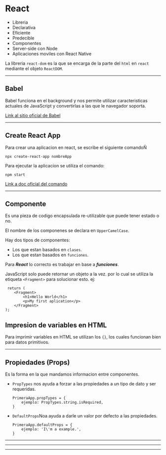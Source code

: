 # React

* Libreria
* Declarativa
* Eficiente
* Predecible
* Componentes
* Server-side con Node
* Aplicaciones moviles con React Native

La libreria ```react-dom``` es la que se encarga de la parte del ```html``` en ```react``` mediante el objeto ```ReactDOM```. 

---
## Babel

Babel funciona en el background y nos permite utilizar caracteristicas actuales de JavaScript y convertirlas a las que le navegador soporta.

[Link al sitio oficial de Babel](https://babeljs.io/)

---

## Create React App

Para crear una aplicacion en react, se escribe el siguiente comandoÑ

    npx create-react-app nombreApp

Para ejecutar la aplicacion se utiliza el comando:

    npm start

[Link a doc oficial del comando](https://create-react-app.dev/)

---

## Componente
Es una pieza de codigo encapsulada re-utilizable que puede tener estado o no.

El nombre de los componenes se declara en ```UpperCamelCase```.

Hay dos tipos de componentes:

- Los que estan basados en ```clases```.
- Los que estan basados en ```funciones```.

Para ***React*** lo correcto es trabajar en base a ***funciones***.

JavaScript solo puede retornar un objeto a la vez. por lo cual se utiliza la etiqueta ```<Fragment>``` para solucionar esto. ej:
```
 return (
    <Fragment>
        <h1>Hello World</h1>
        <p>My first aplication</p>
    </Fragment>
); 
```
## Impresion de variables en HTML

Para imprimir variables en HTML se utilizan los ```{}```, los cuales funcionan bien para datos primitivos.

---
## Propiedades (Props)

Es la forma en la que mandamos informacion entre componentes.

- ```PropTypes``` nos ayuda a forzar a las propiedades a un tipo de dato y ser requeridas.

    ```
    PrimeraApp.propTypes = {
        ejemplo: PropTypes.string.isRequired,
    }
    ```

- ```DefaultProps```Noa ayuda a darle un valor por defecto a las propiedades.

    ```
    PrimeraApp.defaultProps = {
        ejemplo: 'I\'m a example.',
    }
    ```

---



---
---




